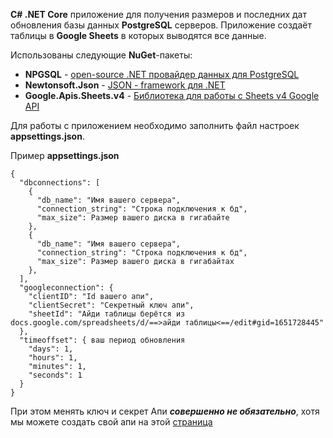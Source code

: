 **C# .NET Core** приложение для получения размеров и последних дат обновления базы данных **PostgreSQL** серверов. Приложение создаёт таблицы в **Google Sheets** в которых выводятся все данные.

Использованы следующие **NuGet**-пакеты:
- **NPGSQL** - [open-source .NET провайдер данных для PostgreSQL](https://www.npgsql.org/doc/index.html)
- **Newtonsoft.Json** - [JSON - framework для .NET](https://www.newtonsoft.com/json/help/html/Introduction.htm)
- **Google.Apis.Sheets.v4** - [Библиотека для работы с Sheets v4 Google API](https://developers.google.com/sheets/api/guides/concepts)

Для работы с приложением необходимо заполнить файл настроек **appsettings.json**.

Пример **appsettings.json**
```
{
  "dbconnections": [
    {
      "db_name": "Имя вашего сервера",
      "connection_string": "Строка подключения к бд",
      "max_size": Размер вашего диска в гигабайте
    },
    {
      "db_name": "Имя вашего сервера",
      "connection_string": "Строка подключения к бд",
      "max_size": Размер вашего диска в гигабайтах
    },
  ],
  "googleconnection": {
    "clientID": "Id вашего апи",
    "clientSecret": "Секретный ключ апи",
    "sheetId": "Айди таблицы берётся из docs.google.com/spreadsheets/d/==>айди таблицы<==/edit#gid=1651728445"
  },
  "timeoffset": { ваш период обновления
    "days": 1,
    "hours": 1,
    "minutes": 1,
    "seconds": 1
  }
}
```

При этом менять ключ и секрет Апи ***совершенно не обязательно***, хотя мы можете создать свой апи на этой [страница](https://developers.google.com/sheets/api/quickstart/dotnet) 

